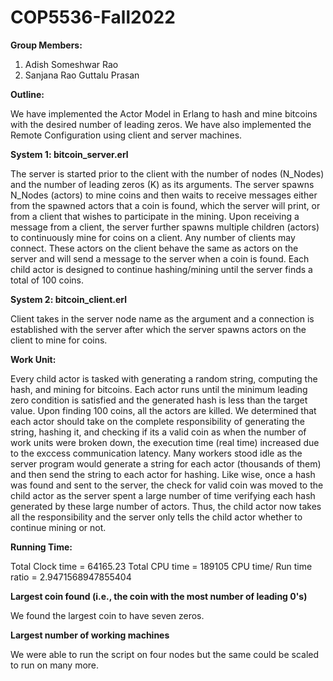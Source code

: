 # COP5536-Fall2022
**Group Members:**
  1. Adish Someshwar Rao 
  2. Sanjana Rao Guttalu Prasan

**Outline:**
  
  We have implemented the Actor Model in Erlang to hash and mine bitcoins with the desired number of leading zeros. We have also implemented the Remote Configuration using client and server machines.
 
**System 1: bitcoin_server.erl**
  
  The server is started prior to the client with  the number of nodes (N_Nodes) and the number of leading zeros (K) as its arguments.
The server spawns N_Nodes (actors) to mine coins and then waits to receive messages either from the spawned actors that a coin is found, which the server will print, or from a client that wishes to participate in the mining.
Upon receiving a message from a client, the server further spawns multiple children (actors) to continuously mine for coins on a client. Any number of clients may connect. These actors on the client behave the same as actors on the server and will send a message to the server when a coin is found.
Each child actor is designed to continue hashing/mining until the server finds a total of 100 coins.

**System 2: bitcoin_client.erl**
  
  Client takes in the server node name as the argument and a connection is established with the server after which the server spawns actors on the client to mine for coins.

**Work Unit:**
  
  Every child actor is tasked with generating a random string, computing the hash, and mining for bitcoins. Each actor runs until the minimum leading zero condition is satisfied and the generated hash is less than the target value. Upon finding 100 coins, all the actors are killed. We determined that each actor should take on the complete responsibility of generating the string, hashing it, and checking if its a valid coin as when the number of work units were broken down, the execution time (real time) increased due to the exccess communication latency. Many workers stood idle as the server program would generate a string for each actor (thousands of them) and then send the string to each actor for hashing. Like wise, once a hash was found and sent to the server, the check for valid coin was moved to the child actor as the server spent a large number of time verifying each hash generated by these large number of actors. Thus, the child actor now takes all the responsibility and the server only tells the child actor whether to continue mining or not.

**Running Time:**
  
  Total Clock time  = 64165.23
  Total CPU time = 189105
  CPU time/ Run time ratio =  2.9471568947855404
  

**Largest coin found (i.e., the coin with the most number of leading 0's)**
  
  We found the largest coin to have seven zeros.

**Largest number of working machines**
  
  We were able to run the script on four nodes but the same could be scaled to run on many more.
  
  
